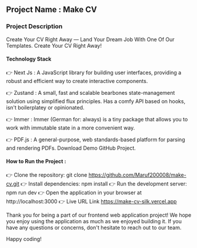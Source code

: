 ## Project Name : Make CV

### Project Description

Create Your CV Right Away — Land Your Dream Job With One Of Our Templates. Create Your CV Right Away!

#### Technology Stack

👉 Next Js : A JavaScript library for building user interfaces, providing a robust and efficient way to create interactive components.

👉 Zustand : A small, fast and scalable bearbones state-management solution using simplified flux principles. Has a comfy API based on hooks, isn't boilerplatey or opinionated.

👉 Immer : Immer (German for: always) is a tiny package that allows you to work with immutable state in a more convenient way.

👉 PDF.js : A general-purpose, web standards-based platform for parsing and rendering PDFs. Download Demo GitHub Project.

#### How to Run the Project :

👉 Clone the repository: git clone https://github.com/Maruf200008/make-cv.git
👉 Install dependencies: npm install
👉 Run the development server: npm run dev
👉 Open the application in your browser at http://localhost:3000
👉 Live URL Link https://make-cv-silk.vercel.app

Thank you for being a part of our frontend web application project! We hope you enjoy using the application as much as we enjoyed building it. If you have any questions or concerns, don't hesitate to reach out to our team.

Happy coding!
